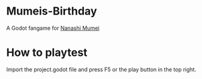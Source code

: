 # Mumeis-Birthday
A Godot fangame for [Nanashi Mumei](https://twitter.com/nanashimumei_en)

# How to playtest
Import the project.godot file and press F5 or the play button in the top right.
